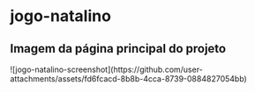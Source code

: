 # jogo-natalino

<h2>Imagem da página principal do projeto</h2>
![jogo-natalino-screenshot](https://github.com/user-attachments/assets/fd6fcacd-8b8b-4cca-8739-0884827054bb)
